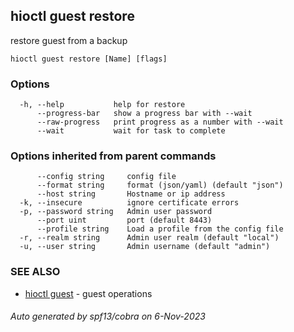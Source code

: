 ## hioctl guest restore

restore guest from a backup

```
hioctl guest restore [Name] [flags]
```

### Options

```
  -h, --help           help for restore
      --progress-bar   show a progress bar with --wait
      --raw-progress   print progress as a number with --wait
      --wait           wait for task to complete
```

### Options inherited from parent commands

```
      --config string     config file
      --format string     format (json/yaml) (default "json")
      --host string       Hostname or ip address
  -k, --insecure          ignore certificate errors
  -p, --password string   Admin user password
      --port uint         port (default 8443)
      --profile string    Load a profile from the config file
  -r, --realm string      Admin user realm (default "local")
  -u, --user string       Admin username (default "admin")
```

### SEE ALSO

* [hioctl guest](hioctl_guest.md)	 - guest operations

###### Auto generated by spf13/cobra on 6-Nov-2023
